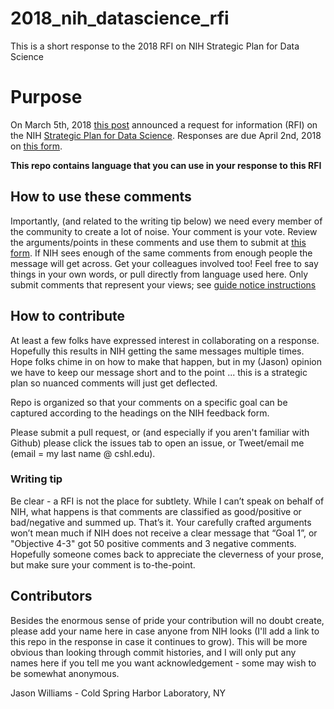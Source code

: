 # 2018_nih_datascience_rfi
This is a short response to the 2018 RFI on NIH Strategic Plan for Data Science

# Purpose
On March 5th, 2018 [this post](https://nexus.od.nih.gov/all/2018/03/05/requesting-your-input-on-the-draft-nih-strategic-plan-for-data-science/) announced a request for information (RFI) on the
NIH [Strategic Plan for Data Science](https://grants.nih.gov/grants/rfi/NIH-Strategic-Plan-for-Data-Science.pdf).
Responses are due April 2nd, 2018 on [this form](https://grants.nih.gov/grants/rfi/rfi.cfm?ID=73).

**This repo contains language that you can use in your response to this RFI**

## How to use these comments


Importantly, (and related to the writing tip below) we need every member of the
community to create a lot of noise. Your comment is your vote. Review the arguments/points in these comments and use them to submit at [this form](https://grants.nih.gov/grants/rfi/rfi.cfm?ID=73). If NIH sees enough of
the same comments from enough people the message will get across.
Get your colleagues involved too! Feel free to say things in your own words, or
pull directly from language used here. Only submit comments that represent your
views; see [guide notice instructions](https://grants.nih.gov/grants/guide/notice-files/NOT-OD-18-134.html)


## How to contribute

At least a few folks have expressed interest in collaborating on a response.
Hopefully this results in NIH getting the same messages multiple times. Hope
folks chime in on how to make that happen, but in my (Jason) opinion we have to
keep our message short and to the point ... this is a strategic plan so nuanced
comments will just get deflected.

Repo is organized so that your comments on a specific goal can be captured
according to the headings on the NIH feedback form.

Please submit a pull request, or (and especially if you aren't familiar with
Github) please click the issues tab to open an issue, or Tweet/email me (email =
my last name @ cshl.edu).

### Writing tip

Be clear - a RFI is not the place for subtlety. While I can’t speak on behalf
of NIH, what happens is that comments are classified as good/positive or
bad/negative and summed up. That’s it. Your carefully crafted arguments won’t
mean much if NIH does not receive a clear message that “Goal 1”, or
"Objective 4-3" got 50 positive comments and 3 negative comments. Hopefully
someone comes back to appreciate the cleverness of your prose, but make sure
your comment is to-the-point.


## Contributors
Besides the enormous sense of pride your contribution will no doubt create,
please add your name here in case anyone from NIH looks (I'll add a link to this
repo in the response in case it continues to grow). This will be more obvious
than looking through commit histories, and I will only put any names here if
you tell me you want acknowledgement - some may wish to be somewhat anonymous.

Jason Williams - Cold Spring Harbor Laboratory, NY

